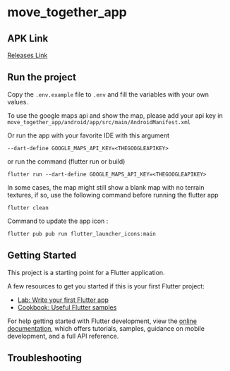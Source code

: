 # move_together_app

## APK Link
[Releases Link](https://github.com/ESGI-69/challenge-flutter-go/releases)

## Run the project
Copy the `.env.example` file to `.env` and fill the variables with your own values.

To use the google maps api and show the map, please add your api key in `move_together_app/android/app/src/main/AndroidManifest.xml`

Or run the app with your favorite IDE with this argument
```
--dart-define GOOGLE_MAPS_API_KEY=<THEGOOGLEAPIKEY>
```
or run the command (flutter run or build)
```
flutter run --dart-define GOOGLE_MAPS_API_KEY=<THEGOOGLEAPIKEY>
```

In some cases, the map might still show a blank map with no terrain textures, if so, use the following command before running the flutter app 
```
flutter clean
```

Command to update the app icon :
```
flutter pub pub run flutter_launcher_icons:main
```

## Getting Started

This project is a starting point for a Flutter application.

A few resources to get you started if this is your first Flutter project:

- [Lab: Write your first Flutter app](https://docs.flutter.dev/get-started/codelab)
- [Cookbook: Useful Flutter samples](https://docs.flutter.dev/cookbook)

For help getting started with Flutter development, view the
[online documentation](https://docs.flutter.dev/), which offers tutorials,
samples, guidance on mobile development, and a full API reference.

## Troubleshooting